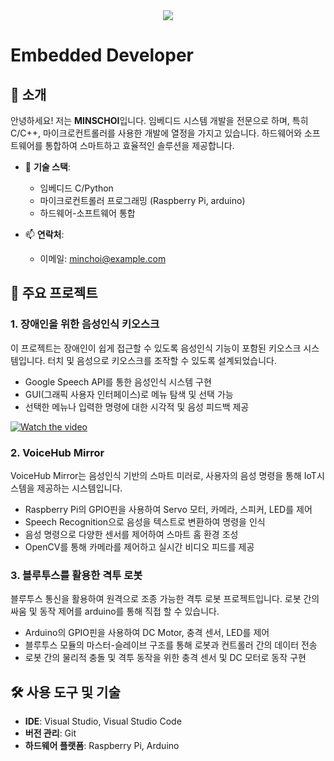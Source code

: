 <div align="center">
  <img src="https://capsule-render.vercel.app/api?type=rounded&color=CFFFE5&height=200&section=header&text=MINSCHOI&fontSize=90" />
</div>

# Embedded Developer

## 👋 소개
안녕하세요! 저는 **MINSCHOI**입니다. 임베디드 시스템 개발을 전문으로 하며, 특히 C/C++, 마이크로컨트롤러를 사용한 개발에 열정을 가지고 있습니다. 하드웨어와 소프트웨어를 통합하여 스마트하고 효율적인 솔루션을 제공합니다.

- 🔧 **기술 스택**:
  - 임베디드 C/Python
  - 마이크로컨트롤러 프로그래밍 (Raspberry Pi, arduino)
  - 하드웨어-소프트웨어 통합

- 📫 **연락처**:
  - 이메일: minchoi@example.com

## 🚀 주요 프로젝트

### 1. **장애인을 위한 음성인식 키오스크**
이 프로젝트는 장애인이 쉽게 접근할 수 있도록 음성인식 기능이 포함된 키오스크 시스템입니다. 터치 및 음성으로 키오스크를 조작할 수 있도록 설계되었습니다.

- Google Speech API를 통한 음성인식 시스템 구현
- GUI(그래픽 사용자 인터페이스)로 메뉴 탐색 및 선택 가능
- 선택한 메뉴나 입력한 명령에 대한 시각적 및 음성 피드백 제공

[![Watch the video](https://img.youtube.com/vi/s66GQ_fpOWM/0.jpg)](https://www.youtube.com/watch?v=s66GQ_fpOWM&t=1s)

### 2. **VoiceHub Mirror**
VoiceHub Mirror는 음성인식 기반의 스마트 미러로, 사용자의 음성 명령을 통해 IoT시스템을 제공하는 시스템입니다.

- Raspberry Pi의 GPIO핀을 사용하여 Servo 모터, 카메라, 스피커, LED를 제어
- Speech Recognition으로 음성을 텍스트로 변환하여 명령을 인식
- 음성 명령으로 다양한 센서를 제어하여 스마트 홈 환경 조성
- OpenCV를 통해 카메라를 제어하고 실시간 비디오 피드를 제공

### 3. **블루투스를 활용한 격투 로봇**
블루투스 통신을 활용하여 원격으로 조종 가능한 격투 로봇 프로젝트입니다. 로봇 간의 싸움 및 동작 제어를 arduino를 통해 직접 할 수 있습니다.

- Arduino의 GPIO핀을 사용하여 DC Motor, 충격 센서, LED를 제어
- 블루투스 모듈의 마스터-슬레이브 구조를 통해 로봇과 컨트롤러 간의 데이터 전송
- 로봇 간의 물리적 충돌 및 격투 동작을 위한 충격 센서 및 DC 모터로 동작 구현

## 🛠 사용 도구 및 기술

- **IDE**: Visual Studio, Visual Studio Code
- **버전 관리**: Git
- **하드웨어 플랫폼**: Raspberry Pi, Arduino
